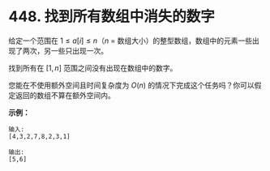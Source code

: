 # 448. 找到所有数组中消失的数字

给定一个范围在 $1 \leq a[i] \leq n$（$n$ = 数组大小）的整型数组，数组中的元素一些出现了两次，另一些只出现一次。

找到所有在 $[1,n]$ 范围之间没有出现在数组中的数字。

您能在不使用额外空间且时间复杂度为 $O(n)$ 的情况下完成这个任务吗？你可以假定返回的数组不算在额外空间内。

**示例：**

```()
输入:
[4,3,2,7,8,2,3,1]

输出:
[5,6]
```
